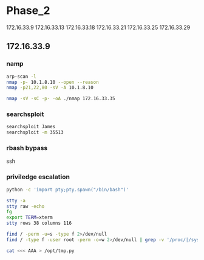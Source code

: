
# Phase_2

172.16.33.9
172.16.33.13
172.16.33.18
172.16.33.21
172.16.33.25
172.16.33.29

## 172.16.33.9

### namp

```bash
arp-scan -l
nmap -p- 10.1.8.10 --open --reason
nmap -p21,22,80 -sV -A 10.1.8.10
```

```bash
nmap -sV -sC -p- -oA ./nmap 172.16.33.35
```

### searchsploit

```bash
searchsploit James
searchsploit -m 35513
```

### rbash bypass

ssh

### priviledge escalation

```bash
python -c 'import pty;pty.spawn("/bin/bash")'

stty -a
stty raw -echo
fg
export TERM=xterm
stty rows 38 columns 116
```

```bash
find / -perm -u=s -type f 2>/dev/null
find / -type f -user root -perm -o=w 2>/dev/null | grep -v '/proc/|/sys/'

cat <<< AAA > /opt/tmp.py
```